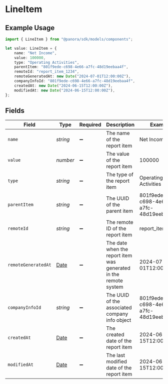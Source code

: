 # LineItem

## Example Usage

```typescript
import { LineItem } from "@panora/sdk/models/components";

let value: LineItem = {
    name: "Net Income",
    value: 100000,
    type: "Operating Activities",
    parentItem: "801f9ede-c698-4e66-a7fc-48d19eebaa4f",
    remoteId: "report_item_1234",
    remoteGeneratedAt: new Date("2024-07-01T12:00:00Z"),
    companyInfoId: "801f9ede-c698-4e66-a7fc-48d19eebaa4f",
    createdAt: new Date("2024-06-15T12:00:00Z"),
    modifiedAt: new Date("2024-06-15T12:00:00Z"),
};
```

## Fields

| Field                                                                                         | Type                                                                                          | Required                                                                                      | Description                                                                                   | Example                                                                                       |
| --------------------------------------------------------------------------------------------- | --------------------------------------------------------------------------------------------- | --------------------------------------------------------------------------------------------- | --------------------------------------------------------------------------------------------- | --------------------------------------------------------------------------------------------- |
| `name`                                                                                        | *string*                                                                                      | :heavy_minus_sign:                                                                            | The name of the report item                                                                   | Net Income                                                                                    |
| `value`                                                                                       | *number*                                                                                      | :heavy_minus_sign:                                                                            | The value of the report item                                                                  | 100000                                                                                        |
| `type`                                                                                        | *string*                                                                                      | :heavy_minus_sign:                                                                            | The type of the report item                                                                   | Operating Activities                                                                          |
| `parentItem`                                                                                  | *string*                                                                                      | :heavy_minus_sign:                                                                            | The UUID of the parent item                                                                   | 801f9ede-c698-4e66-a7fc-48d19eebaa4f                                                          |
| `remoteId`                                                                                    | *string*                                                                                      | :heavy_minus_sign:                                                                            | The remote ID of the report item                                                              | report_item_1234                                                                              |
| `remoteGeneratedAt`                                                                           | [Date](https://developer.mozilla.org/en-US/docs/Web/JavaScript/Reference/Global_Objects/Date) | :heavy_minus_sign:                                                                            | The date when the report item was generated in the remote system                              | 2024-07-01T12:00:00Z                                                                          |
| `companyInfoId`                                                                               | *string*                                                                                      | :heavy_minus_sign:                                                                            | The UUID of the associated company info object                                                | 801f9ede-c698-4e66-a7fc-48d19eebaa4f                                                          |
| `createdAt`                                                                                   | [Date](https://developer.mozilla.org/en-US/docs/Web/JavaScript/Reference/Global_Objects/Date) | :heavy_minus_sign:                                                                            | The created date of the report item                                                           | 2024-06-15T12:00:00Z                                                                          |
| `modifiedAt`                                                                                  | [Date](https://developer.mozilla.org/en-US/docs/Web/JavaScript/Reference/Global_Objects/Date) | :heavy_minus_sign:                                                                            | The last modified date of the report item                                                     | 2024-06-15T12:00:00Z                                                                          |